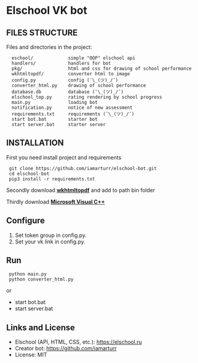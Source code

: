 # Elschool VK bot


FILES STRUCTURE
------------

Files and directories in the project:

      eschool/             simple "OOP" elschool api
      handlers/            handlers for bot
      pkg/                 html and css for drawing of school performance
      wkhtmltopdf/         converter html to image
      config.py            config (¯\_(ツ)_/¯)
      converter_html.py    drawing of school performance
      database.db          database (¯\_(ツ)_/¯)
      elschool_top.py      rating rendering by school progress
      main.py              loading bot
      notification.py      notice of new assessment
      requirements.txt     requirements (¯\_(ツ)_/¯)
      start bot.bat        starter bot
      start server.bat     starter server


INSTALLATION
------------
First you need install project and requirements

     git clone https://github.com/iamarturr/elschool-bot.git
     cd elschool-bot
     pip3 install -r requirements.txt

Secondly download [**wkhtmltopdf**](https://wkhtmltopdf.org/downloads.html "https://wkhtmltopdf.org/downloads.html") and add to path bin folder

Thirdly download [**Microsoft Visual C++**](https://docs.microsoft.com/en-us/cpp/windows/latest-supported-vc-redist?view=msvc-170 "https://docs.microsoft.com/en-us/cpp/windows/latest-supported-vc-redist?view=msvc-170")


## Configure

1. Set token group in config.py.
2. Set your vk link in config.py.

## Run
     python main.py
     python converter_html.py

or 
* start bot.bat
* start server.bat


## Links and License
* Elschool (API, HTML, CSS, etc.): https://elschool.ru
* Creator bot: https://github.com/iamarturr
* License: MIT
